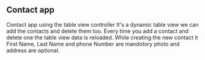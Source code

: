 ## Contact app 
Contact app using the table view controller
It's a dynamic table view we can add the contacts and delete them too.
Every time you add a contact and delete one the table view data is reloaded.
While creating the new contact it First Name, Last Name and phone Number are mandotory photo and address are optional. 
